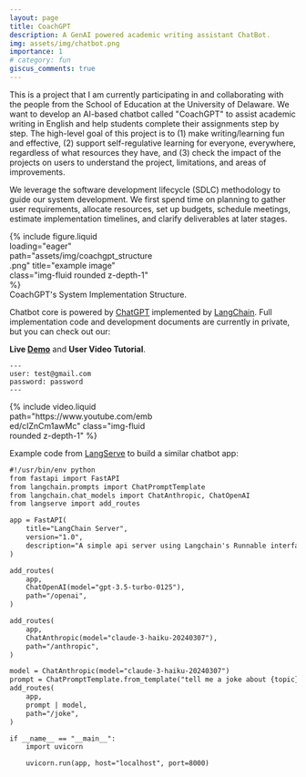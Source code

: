 ```yaml
---
layout: page
title: CoachGPT
description: A GenAI powered academic writing assistant ChatBot.
img: assets/img/chatbot.png
importance: 1
# category: fun
giscus_comments: true
---
```


This is a project that I am currently participating in and collaborating with the people from the School of Education at the University of Delaware. We want to develop an AI-based chatbot called "CoachGPT" to assist academic writing in English and help students complete their assignments step by step. The high-level goal of this project is to (1) make writing/learning fun and effective, (2) support self-regulative learning for everyone, everywhere, regardless of what resources they have, and (3) check the impact of the projects on users to understand the project, limitations, and areas of improvements.

We leverage the software development lifecycle (SDLC) methodology to guide our system development. We first spend time on planning to gather user requirements, allocate resources, set up budgets, schedule meetings, estimate implementation timelines, and clarify deliverables at later stages. 

<div class="row d-flex justify-content-center">
    <div class="col-sm-auto mt-3 mt-md-0" style="width:50%;">
        {% include figure.liquid loading="eager" path="assets/img/coachgpt_structure.png" title="example image" class="img-fluid rounded z-depth-1" %}
    </div>
</div>
<div class="caption">
   CoachGPT's System Implementation Structure.
</div>

Chatbot core is powered by [ChatGPT](https://openai.com/) implemented by [LangChain](https://python.langchain.com/v0.1/docs/use_cases/chatbots/). Full implementation code and development documents are currently in private, but you can check out our:

**Live [Demo](https://infochain.ece.udel.edu/coachgpt/)** and **User Video Tutorial**.

    ---
    user: test@gmail.com 
    password: password
    ---


<div class="row d-flex justify-content-center">
    <div class="col-sm-auto mt-3 mt-md-0" style="width:50%;">
        {% include video.liquid path="https://www.youtube.com/embed/cIZnCm1awMc" class="img-fluid rounded z-depth-1" %}
    </div>
</div>

Example code from [LangServe](https://python.langchain.com/docs/langserve/) to build a similar chatbot app:

```html
#!/usr/bin/env python
from fastapi import FastAPI
from langchain.prompts import ChatPromptTemplate
from langchain.chat_models import ChatAnthropic, ChatOpenAI
from langserve import add_routes

app = FastAPI(
    title="LangChain Server",
    version="1.0",
    description="A simple api server using Langchain's Runnable interfaces",
)

add_routes(
    app,
    ChatOpenAI(model="gpt-3.5-turbo-0125"),
    path="/openai",
)

add_routes(
    app,
    ChatAnthropic(model="claude-3-haiku-20240307"),
    path="/anthropic",
)

model = ChatAnthropic(model="claude-3-haiku-20240307")
prompt = ChatPromptTemplate.from_template("tell me a joke about {topic}")
add_routes(
    app,
    prompt | model,
    path="/joke",
)

if __name__ == "__main__":
    import uvicorn

    uvicorn.run(app, host="localhost", port=8000)
```


